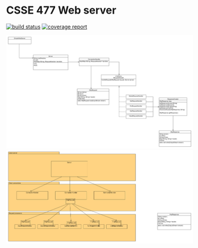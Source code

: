 # CSSE 477 Web server


[![build status](https://ada.csse.rose-hulman.edu/gilderjw/CSSE_477_Web_Server/badges/master/build.svg)](https://ada.csse.rose-hulman.edu/gilderjw/CSSE_477_Web_Server/commits/master)
[![coverage report](https://ada.csse.rose-hulman.edu/gilderjw/CSSE_477_Web_Server/badges/master/coverage.svg)](https://ada.csse.rose-hulman.edu/gilderjw/CSSE_477_Web_Server/commits/master)

[![uml diagram](./res/design.png)](./res/design.png)
[![module diagram](./res/module.png)](./res/module.png)